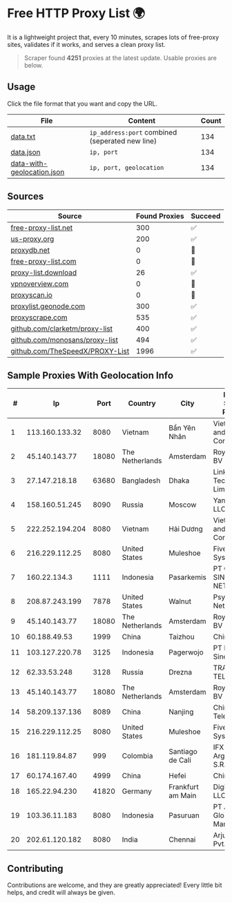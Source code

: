 
# Free HTTP Proxy List 🌍

It is a lightweight project that, every 10 minutes, scrapes lots of free-proxy sites, validates if it works, and serves a clean proxy list.


> Scraper found **4251** proxies at the latest update. Usable proxies are below.

## Usage

Click the file format that you want and copy the URL.


|File|Content|Count|
|----|-------|-----|
|[data.txt](https://raw.githubusercontent.com/themiralay/Proxy-List-World/master/data.txt)|`ip_address:port` combined (seperated new line)|134|
|[data.json](https://raw.githubusercontent.com/themiralay/Proxy-List-World/master/data.json)|`ip, port`|134|
|[data-with-geolocation.json](https://raw.githubusercontent.com/themiralay/Proxy-List-World/master/data-with-geolocation.json)|`ip, port, geolocation`|134|

## Sources

|Source|Found Proxies|Succeed|
|------|-------------|-------|
|[free-proxy-list.net](https://free-proxy-list.net)|300|✅|
|[us-proxy.org](https://www.us-proxy.org)|200|✅|
|[proxydb.net](http://proxydb.net)|0|🚫|
|[free-proxy-list.com](https://free-proxy-list.com/?page=&port=&type%5B%5D=http&type%5B%5D=https&up_time=0&search=Search)|0|🚫|
|[proxy-list.download](https://www.proxy-list.download/HTTP)|26|✅|
|[vpnoverview.com](https://vpnoverview.com/privacy/anonymous-browsing/free-proxy-servers)|0|🚫|
|[proxyscan.io](https://www.proxyscan.io)|0|🚫|
|[proxylist.geonode.com](https://proxylist.geonode.com/api/proxy-list?limit=300&page=1&sort_by=lastChecked&sort_type=desc&protocols=http,https)|300|✅|
|[proxyscrape.com](https://api.proxyscrape.com/v2/?request=displayproxies&protocol=http&timeout=10000&country=all&ssl=all&anonymity=all)|535|✅|
|[github.com/clarketm/proxy-list](https://raw.githubusercontent.com/clarketm/proxy-list/master/proxy-list-raw.txt)|400|✅|
|[github.com/monosans/proxy-list](https://raw.githubusercontent.com/monosans/proxy-list/main/proxies/http.txt)|494|✅|
|[github.com/TheSpeedX/PROXY-List](https://raw.githubusercontent.com/TheSpeedX/PROXY-List/master/http.txt)|1996|✅|


## Sample Proxies With Geolocation Info

|#|Ip|Port|Country|City|Internet Service Provider|
|-|--|----|-------|----|-------------------------|
|1|113.160.133.32|8080|Vietnam|Bẩn Yên Nhân|VietNam Post and Telecom Corporation|
|2|45.140.143.77|18080|The Netherlands|Amsterdam|RoyaleHosting BV|
|3|27.147.218.18|63680|Bangladesh|Dhaka|Link3 Technologies Limited|
|4|158.160.51.245|8090|Russia|Moscow|Yandex.Cloud LLC|
|5|222.252.194.204|8080|Vietnam|Hải Dương|VietNam Post and Telecom Corporation|
|6|216.229.112.25|8080|United States|Muleshoe|Five Area Systems, LLC|
|7|160.22.134.3|1111|Indonesia|Pasarkemis|PT GALAXY SINERGI NETWORK|
|8|208.87.243.199|7878|United States|Walnut|Psychz Networks|
|9|45.140.143.77|18080|The Netherlands|Amsterdam|RoyaleHosting BV|
|10|60.188.49.53|1999|China|Taizhou|Chinanet|
|11|103.127.220.78|3125|Indonesia|Pagerwojo|PT Multi Guna Sinergi|
|12|62.33.53.248|3128|Russia|Drezna|TRANS-TELECOM|
|13|45.140.143.77|18080|The Netherlands|Amsterdam|RoyaleHosting BV|
|14|58.209.137.136|8089|China|Nanjing|China Telecom|
|15|216.229.112.25|8080|United States|Muleshoe|Five Area Systems, LLC|
|16|181.119.84.87|999|Colombia|Santiago de Cali|IFX Networks Argentina S.R.L|
|17|60.174.167.40|4999|China|Hefei|Chinanet|
|18|165.22.94.230|41820|Germany|Frankfurt am Main|DigitalOcean, LLC|
|19|103.36.11.183|8080|Indonesia|Pasuruan|PT Awinet Global Mandiri|
|20|202.61.120.182|8080|India|Chennai|Arjun Telecom Pvt. Ltd.|



## Contributing

Contributions are welcome, and they are greatly appreciated! Every
little bit helps, and credit will always be given.

